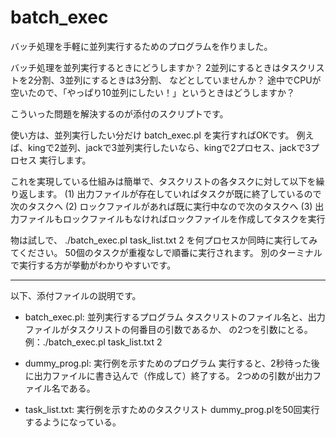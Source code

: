 # batch_exec
バッチ処理を手軽に並列実行するためのプログラムを作りました。

バッチ処理を並列実行するときにどうしますか？
2並列にするときはタスクリストを2分割、3並列にするときは3分割、
などとしていませんか？
途中でCPUが空いたので、「やっぱり10並列にしたい！」というときはどうしますか？

こういった問題を解決するのが添付のスクリプトです。

使い方は、並列実行したい分だけ batch_exec.pl を実行すればOKです。
例えば、kingで2並列、jackで3並列実行したいなら、kingで2プロセス、jackで3プロセス
実行します。

これを実現している仕組みは簡単で、タスクリストの各タスクに対して以下を繰り返します。
(1) 出力ファイルが存在していればタスクが既に終了しているので次のタスクへ
(2) ロックファイルがあれば既に実行中なので次のタスクへ
(3) 出力ファイルもロックファイルもなければロックファイルを作成してタスクを実行

物は試しで、
./batch_exec.pl task_list.txt 2
を何プロセスか同時に実行してみてください。
50個のタスクが重複なしで順番に実行されます。
別のターミナルで実行する方が挙動がわかりやすいです。

***********************************************************

以下、添付ファイルの説明です。

* batch_exec.pl: 並列実行するプログラム
  タスクリストのファイル名と、出力ファイルがタスクリストの何番目の引数であるか、
の2つを引数にとる。
  例：./batch_exec.pl task_list.txt 2

* dummy_prog.pl: 実行例を示すためのプログラム
  実行すると、2秒待った後に出力ファイルに書き込んで（作成して）終了する。
  2つめの引数が出力ファイル名である。

* task_list.txt: 実行例を示すためのタスクリスト
  dummy_prog.plを50回実行するようになっている。
